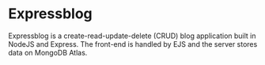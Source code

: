 # Expressblog

Expressblog is a create-read-update-delete (CRUD) blog application built in NodeJS and Express. The front-end is handled by EJS and the server stores data on MongoDB Atlas.
